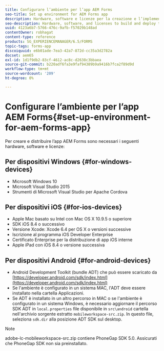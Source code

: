 ```yaml
---
title: Configurare l’ambiente per l’app AEM Forms
seo-title: Set up environment for AEM Forms app
description: Hardware, software e licenze per la creazione e l’implementazione dell’app AEM Forms.
seo-description: Hardware, software, and licenses to build and deploy the AEM Forms app.
uuid: 4123a6b7-5766-476c-9afb-f57029b148ad
contentOwner: robhagat
content-type: reference
products: SG_EXPERIENCEMANAGER/6.5/FORMS
topic-tags: forms-app
discoiquuid: e6b01ade-7ea3-42a7-872d-cc35a3d2782a
docset: aem65
exl-id: 1d1f9db2-83cf-4612-ac8c-d2638c3bbaea
source-git-commit: b220adf6fa3e9faf94389b9a9416b7fca2f89d9d
workflow-type: tm+mt
source-wordcount: '209'
ht-degree: 0%

---
```


# Configurare l’ambiente per l’app AEM Forms{#set-up-environment-for-aem-forms-app}

Per creare e distribuire l’app AEM Forms sono necessari i seguenti hardware, software e licenze:

## Per dispositivi Windows {#for-windows-devices}

* Microsoft Windows 10
* Microsoft Visual Studio 2015
* Strumenti di Microsoft Visual Studio per Apache Cordova

## Per dispositivi iOS {#for-ios-devices}

* Apple Mac basato su Intel con Mac OS X 10.9.5 o superiore
* SDK iOS 8.4 o successivo
* Versione Xcode: Xcode 6.4 per OS X o versioni successive
* Iscrizione al programma iOS Developer Enterprise
* Certificato Enterprise per la distribuzione di app iOS interne
* Apple iPad con iOS 8.4 o versione successiva

## Per dispositivi Android {#for-android-devices}

* Android Development Toolkit (bundle ADT) che può essere scaricato da [https://developer.android.com/sdk/index.html](https://developer.android.com/sdk/index.html)
* Se l&#39;ambiente è configurato in un sistema MAC, l&#39;ADT deve essere installato nella cartella Applicazioni.
* Se ADT è installato in un altro percorso in MAC o se l&#39;ambiente è configurato in un sistema Windows, è necessario aggiornare il percorso SDK ADT in `local.properties` file disponibile in `src\android` cartella nell&#39;archivio sorgente estratto `mobileworkspace-src.zip`. In questo file, seleziona `sdk.dir` alla posizione ADT SDK sul desktop.

>[!NOTE]
>
>adobe-lc-mobileworkspace-src.zip contiene PhoneGap SDK 5.0. Assicurati che PhoneGap SDK non sia preinstallato.
